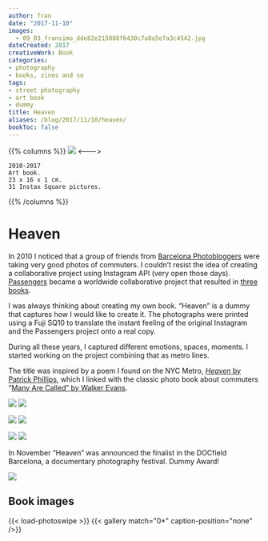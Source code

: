 ```yaml
---
author: fran
date: "2017-11-10"
images:
  - 09_03_fransimo_dde82e215088f6430c7a8a5e7a3c4542.jpg
dateCreated: 2017
creativeWork: Book
categories:
- photography
- books, zines and so
tags: 
- street photography 
- art book
- dummy
title: Heaven
aliases: /blog/2017/11/10/heaven/
bookToc: false
---
```

{{% columns %}}
![](09_03_fransimo_dde82e215088f6430c7a8a5e7a3c4542.jpg)
<--->
````
2010-2017
Art book.
23 x 16 x 1 cm.
31 Instax Square pictures.
````
{{% /columns %}}

# Heaven

In 2010 I noticed that a group of friends from [Barcelona Photobloggers](https://barcelonaphotobloggers.org/) were taking very good photos of commuters. I couldn’t resist the idea of creating a collaborative project using Instagram API (very open those days). [Passengers](http://passengers-streetphotography.com/en/) became a worldwide collaborative project that resulted in [three books](https://www.lulu.com/spotlight/bcnph).

I was always thinking about creating my own book. “Heaven” is a dummy that captures how I would like to create it. The photographs were printed using a Fuji SQ10 to translate the instant feeling of the original Instagram and the Passengers project onto a real copy.

During all these years, I captured different emotions, spaces, moments. I started working on the project combining that as metro lines.

The title was inspired by a poem I found on the NYC Metro, [_Heaven_ by Patrick Phillips](https://poetrysociety.org/poetry-in-motion/heaven), which I linked with the classic photo book about commuters “[Many Are Called” by Walker Evans](https://www.amazon.com/Many-Are-Called-Walker-Evans/dp/0300106173).

![](X1V16655-1.jpg) ![](X1V16656-1.jpg)
    
![](X1V16657-1.jpg) ![](X1V16659-1.jpg)
    
![](XT236668-1.jpg) ![](IMG_8122.jpg)
    

In November “Heaven” was announced the finalist in the DOCfield Barcelona, a documentary photography festival. Dummy Award!

![](heaven_finalist_2017_dummy_photobook_docfield_barcelona.jpeg)

## Book images

{{< load-photoswipe >}}
{{< gallery match="0*" caption-position="none" />}}
